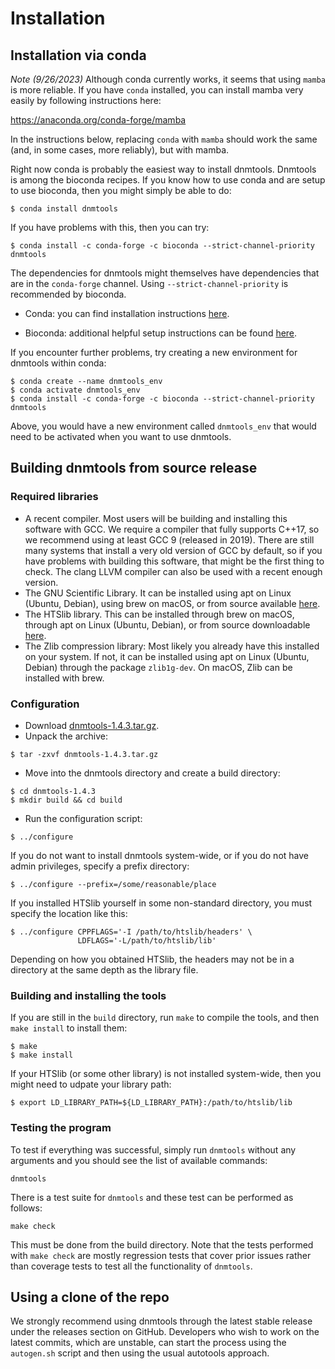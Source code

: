 Installation
============

## Installation via conda

*Note (9/26/2023)* Although conda currently works, it seems that using
`mamba` is more reliable. If you have `conda` installed, you can
install mamba very easily by following instructions here:

https://anaconda.org/conda-forge/mamba

In the instructions below, replacing `conda` with `mamba` should work
the same (and, in some cases, more reliably), but with mamba.

Right now conda is probably the easiest way to install
dnmtools. Dnmtools is among the bioconda recipes. If you know how to
use conda and are setup to use bioconda, then you might simply be able
to do:
```console
$ conda install dnmtools
```

If you have problems with this, then you can try:
```console
$ conda install -c conda-forge -c bioconda --strict-channel-priority dnmtools
```

The dependencies for dnmtools might themselves have dependencies that
are in the `conda-forge` channel. Using `--strict-channel-priority` is
recommended by bioconda.

* Conda: you can find installation instructions
  [here](https://docs.conda.io/projects/conda/en/latest/user-guide/install/index.html).

* Bioconda: additional helpful setup instructions can be found
  [here](https://bioconda.github.io).

If you encounter further problems, try creating a new environment for
dnmtools within conda:
```console
$ conda create --name dnmtools_env
$ conda activate dnmtools_env
$ conda install -c conda-forge -c bioconda --strict-channel-priority dnmtools
```

Above, you would have a new environment called `dnmtools_env` that
would need to be activated when you want to use dnmtools.

## Building dnmtools from source release

### Required libraries

* A recent compiler. Most users will be building and installing this
  software with GCC. We require a compiler that fully supports C++17,
  so we recommend using at least GCC 9 (released in 2019). There are
  still many systems that install a very old version of GCC by
  default, so if you have problems with building this software, that
  might be the first thing to check. The clang LLVM compiler can
  also be used with a recent enough version.
* The GNU Scientific Library. It can be installed using apt on Linux
  (Ubuntu, Debian), using brew on macOS, or from source available
  [here](http://www.gnu.org/software/gsl).
* The HTSlib library. This can be installed through brew on macOS,
  through apt on Linux (Ubuntu, Debian), or from source downloadable
  [here](https://github.com/samtools/htslib).
* The Zlib compression library: Most likely you already have this
  installed on your system. If not, it can be installed using apt on
  Linux (Ubuntu, Debian) through the package `zlib1g-dev`. On macOS,
  Zlib can be installed with brew.

### Configuration

* Download [dnmtools-1.4.3.tar.gz](https://github.com/smithlabcode/dnmtools/releases/download/v1.4.3/dnmtools-1.4.3.tar.gz).
* Unpack the archive:
```console
$ tar -zxvf dnmtools-1.4.3.tar.gz
```
* Move into the dnmtools directory and create a build directory:
```console
$ cd dnmtools-1.4.3
$ mkdir build && cd build
```
* Run the configuration script:
```console
$ ../configure
```
If you do not want to install dnmtools system-wide, or if you do
not have admin privileges, specify a prefix directory:
```console
$ ../configure --prefix=/some/reasonable/place
```
If you installed HTSlib yourself in some non-standard directory,
you must specify the location like this:
```console
$ ../configure CPPFLAGS='-I /path/to/htslib/headers' \
               LDFLAGS='-L/path/to/htslib/lib'
```
Depending on how you obtained HTSlib, the headers may not be
in a directory at the same depth as the library file.

### Building and installing the tools

If you are still in the `build` directory, run `make` to compile the
tools, and then `make install` to install them:
```console
$ make
$ make install
```
If your HTSlib (or some other library) is not installed system-wide,
then you might need to udpate your library path:
```console
$ export LD_LIBRARY_PATH=${LD_LIBRARY_PATH}:/path/to/htslib/lib
```

### Testing the program

To test if everything was successful, simply run `dnmtools` without
any arguments and you should see the list of available commands:
```console
dnmtools
```
There is a test suite for `dnmtools` and these test can be performed
as follows:
```console
make check
```
This must be done from the build directory. Note that the tests
performed with `make check` are mostly regression tests that cover
prior issues rather than coverage tests to test all the functionality
of `dnmtools`.

## Using a clone of the repo

We strongly recommend using dnmtools through the latest stable release
under the releases section on GitHub. Developers who wish to work on
the latest commits, which are unstable, can start the process using
the `autogen.sh` script and then using the usual autotools approach.
